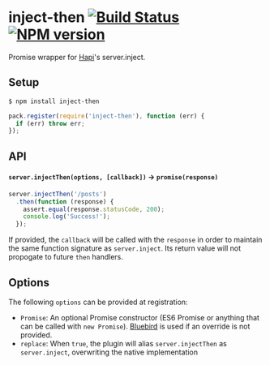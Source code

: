 inject-then [![Build Status](https://travis-ci.org/bendrucker/inject-then.svg?branch=master)](https://travis-ci.org/bendrucker/inject-then) [![NPM version](https://badge.fury.io/js/inject-then.svg)](http://badge.fury.io/js/inject-then)
==========

Promise wrapper for [Hapi](https://github.com/spumko/hapi)'s server.inject.

## Setup

```bash
$ npm install inject-then
```

```js
pack.register(require('inject-then'), function (err) {
  if (err) throw err;
});
```

## API

#### `server.injectThen(options, [callback])` -> `promise(response)`

```js
server.injectThen('/posts')
  .then(function (response) {
    assert.equal(response.statusCode, 200);
    console.log('Success!');
  });
```

If provided, the `callback` will be called with the `response` in order to maintain the same function signature as `server.inject`. Its return value will not propogate to future `then` handlers.


## Options

The following `options` can be provided at registration:

* `Promise`: An optional Promise constructor (ES6 Promise or anything that can be called with `new Promise`). [Bluebird](https://github.com/petkaantonov/bluebird) is used if an override is not provided.
* `replace`: When `true`, the plugin will alias `server.injectThen` as `server.inject`, overwriting the native implementation
